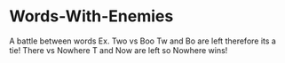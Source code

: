 # Words-With-Enemies
A battle between words
Ex. Two vs Boo
Tw and Bo are left therefore its a tie!
There vs Nowhere
T and Now are left so Nowhere wins!
